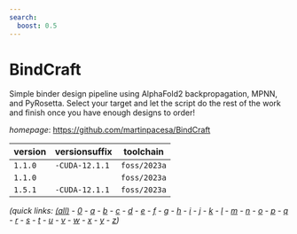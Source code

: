 ```yaml
---
search:
  boost: 0.5
---
```

# BindCraft

Simple binder design pipeline using AlphaFold2 backpropagation, MPNN, and PyRosetta.  Select your target and let the script do the rest of the work and finish once you have enough designs to order!

*homepage*: <https://github.com/martinpacesa/BindCraft>

version | versionsuffix | toolchain
--------|---------------|----------
``1.1.0`` | ``-CUDA-12.1.1`` | ``foss/2023a``
``1.1.0`` |  | ``foss/2023a``
``1.5.1`` | ``-CUDA-12.1.1`` | ``foss/2023a``


*(quick links: [(all)](../index.md) - [0](../0/index.md) - [a](../a/index.md) - [b](../b/index.md) - [c](../c/index.md) - [d](../d/index.md) - [e](../e/index.md) - [f](../f/index.md) - [g](../g/index.md) - [h](../h/index.md) - [i](../i/index.md) - [j](../j/index.md) - [k](../k/index.md) - [l](../l/index.md) - [m](../m/index.md) - [n](../n/index.md) - [o](../o/index.md) - [p](../p/index.md) - [q](../q/index.md) - [r](../r/index.md) - [s](../s/index.md) - [t](../t/index.md) - [u](../u/index.md) - [v](../v/index.md) - [w](../w/index.md) - [x](../x/index.md) - [y](../y/index.md) - [z](../z/index.md))*

